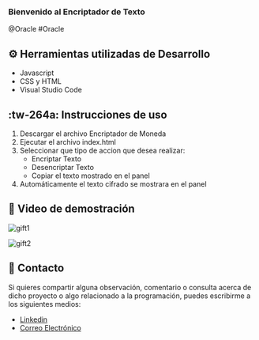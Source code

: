 ### Bienvenido al Encriptador de Texto
@Oracle #Oracle
## ⚙️ Herramientas utilizadas de Desarrollo
- Javascript
- CSS y HTML
- Visual Studio Code


## :tw-264a: Instrucciones de uso
1. Descargar el archivo Encriptador de Moneda
2. Ejecutar el archivo index.html
3. Seleccionar que tipo de accion que  desea realizar:
    - Encriptar Texto
    - Desencriptar Texto
    - Copiar el texto mostrado en el panel
4. Automáticamente el texto cifrado se mostrara en el panel

## 🎥 Video de demostración


![gift1](https://github.com/Comando562/Encriptador_Texto/assets/119273389/3b997389-098f-44f2-8968-60467e48ce46)

![gift2](https://github.com/Comando562/Encriptador_Texto/assets/119273389/a32376a7-8947-4904-ac5e-c2848b5abf5b)


## 👤 Contacto
Si quieres compartir alguna observación, comentario o consulta acerca de dicho proyecto o algo relacionado a la programación, puedes escribirme a los siguientes medios: 
- [Linkedin](https://www.linkedin.com/in/leonardo562/)
- [Correo Electrónico](mailto:leo.moya562@gmail.com)
